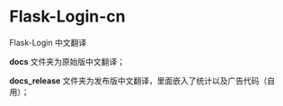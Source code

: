 Flask-Login-cn
=============

Flask-Login 中文翻译

**docs** 文件夹为原始版中文翻译；

**docs_release** 文件夹为发布版中文翻译，里面嵌入了统计以及广告代码（自用）；
